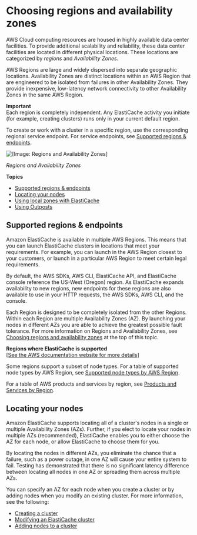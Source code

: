 # Choosing regions and availability zones<a name="RegionsAndAZs"></a>

AWS Cloud computing resources are housed in highly available data center facilities\. To provide additional scalability and reliability, these data center facilities are located in different physical locations\. These locations are categorized by *regions* and *Availability Zones*\.

AWS Regions are large and widely dispersed into separate geographic locations\. Availability Zones are distinct locations within an AWS Region that are engineered to be isolated from failures in other Availability Zones\. They provide inexpensive, low\-latency network connectivity to other Availability Zones in the same AWS Region\.

**Important**  
Each region is completely independent\. Any ElastiCache activity you initiate \(for example, creating clusters\) runs only in your current default region\.

To create or work with a cluster in a specific region, use the corresponding regional service endpoint\. For service endpoints, see [Supported regions & endpoints](#SupportedRegions)\.

![\[Image: Regions and Availability Zones\]](http://docs.aws.amazon.com/AmazonElastiCache/latest/red-ug/images/ElastiCache-RegionsAndAZs.png)

*Regions and Availability Zones*

**Topics**
+ [Supported regions & endpoints](#SupportedRegions)
+ [Locating your nodes](#RegionsAndAZs.AZMode)
+ [Using local zones with ElastiCache](Local_zones.md)
+ [Using Outposts](ElastiCache-Outposts.md)

## Supported regions & endpoints<a name="SupportedRegions"></a>

Amazon ElastiCache is available in multiple AWS Regions\. This means that you can launch ElastiCache clusters in locations that meet your requirements\. For example, you can launch in the AWS Region closest to your customers, or launch in a particular AWS Region to meet certain legal requirements\.

By default, the AWS SDKs, AWS CLI, ElastiCache API, and ElastiCache console reference the US\-West \(Oregon\) region\. As ElastiCache expands availability to new regions, new endpoints for these regions are also available to use in your HTTP requests, the AWS SDKs, AWS CLI, and the console\.

Each Region is designed to be completely isolated from the other Regions\. Within each Region are multiple Availability Zones \(AZ\)\. By launching your nodes in different AZs you are able to achieve the greatest possible fault tolerance\. For more information on Regions and Availability Zones, see [Choosing regions and availability zones](#RegionsAndAZs) at the top of this topic\.


**Regions where ElastiCache is supported**  
[\[See the AWS documentation website for more details\]](http://docs.aws.amazon.com/AmazonElastiCache/latest/red-ug/RegionsAndAZs.html)

Some regions support a subset of node types\. For a table of supported node types by AWS Region, see [Supported node types by AWS Region](CacheNodes.SupportedTypes.md#CacheNodes.SupportedTypesByRegion)\.

For a table of AWS products and services by region, see [Products and Services by Region](https://aws.amazon.com/about-aws/global-infrastructure/regional-product-services/)\.

## Locating your nodes<a name="RegionsAndAZs.AZMode"></a>

Amazon ElastiCache supports locating all of a cluster's nodes in a single or multiple Availability Zones \(AZs\)\. Further, if you elect to locate your nodes in multiple AZs \(recommended\), ElastiCache enables you to either choose the AZ for each node, or allow ElastiCache to choose them for you\.

By locating the nodes in different AZs, you eliminate the chance that a failure, such as a power outage, in one AZ will cause your entire system to fail\. Testing has demonstrated that there is no significant latency difference between locating all nodes in one AZ or spreading them across multiple AZs\. 

You can specify an AZ for each node when you create a cluster or by adding nodes when you modify an existing cluster\. For more information, see the following:
+ [Creating a cluster](Clusters.Create.md)
+ [Modifying an ElastiCache cluster](Clusters.Modify.md)
+ [Adding nodes to a cluster](Clusters.AddNode.md)